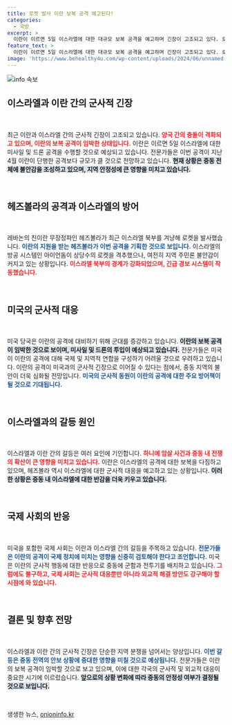 ```yaml
---
title: 로켓 발사 이란 보복 공격 예고된다!
categories:
  - 국방
excerpt: >
  이란이 이르면 5일 이스라엘에 대한 대규모 보복 공격을 예고하며 긴장이 고조되고 있다. 로켓 발사와 함께 미사일과 드론이 동원될 가능성이 높아, 중동의 불안정성이 다시금 촉발될 전망이다.
feature_text: >
  이란이 이르면 5일 이스라엘에 대한 대규모 보복 공격을 예고하며 긴장이 고조되고 있다. 로켓 발사와 함께 미사일과 드론이 동원될 가능성이 높아, 중동의 불안정성이 다시금 촉발될 전망이다.
image: 'https://www.behealthy4u.com/wp-content/uploads/2024/06/unnamed-file.png'
---
```


<p><img src="https://www.behealthy4u.com/wp-content/uploads/2024/06/unnamed-file.png" alt="info 속보" /></p>

<h2 data-ke-size="size26">이스라엘과 이란 간의 군사적 긴장</h2>

<p data-ke-size="size16">&nbsp;</p>

<p>최근 이란과 이스라엘 간의 군사적 긴장이 고조되고 있습니다. <b><span style="color: #ee2323;">양국 간의 충돌이 격화되고 있으며, 이란의 보복 공격이 임박한 상태입니다.</span></b> 이란은 이르면 5일 이스라엘에 대한 미사일 및 드론 공격을 수행할 것으로 예상되고 있습니다. 전문가들은 이번 공격이 지난 4월 이란이 단행한 공격보다 규모가 클 것으로 전망하고 있습니다. <b><span style="background-color: #21538527;">현재 상황은 중동 전체에 불안감을 조성하고 있으며, 지역 안정성에 큰 영향을 미치고 있습니다.</span></b></p>

<p data-ke-size="size16">&nbsp;</p>

<h2 data-ke-size="size26">헤즈볼라의 공격과 이스라엘의 방어</h2>

<p data-ke-size="size16">&nbsp;</p>

<p>레바논의 친이란 무장정파인 헤즈볼라가 최근 이스라엘 북부를 겨냥해 로켓을 발사했습니다. <b><span style="color: #1a5490;">이란의 지원을 받는 헤즈볼라가 이번 공격을 기획한 것으로 보입니다.</span></b> 이스라엘의 방공 시스템인 아이언돔이 상당수의 로켓을 격추했으나, 여전히 지역 주민론 불안감이 커지고 있는 상황입니다. <b><span style="color: #ee2323;">이스라엘 북부의 경계가 강화되었으며, 긴급 경보 시스템이 작동했습니다.</span></b> </p>

<p data-ke-size="size16">&nbsp;</p>

<h2 data-ke-size="size26">미국의 군사적 대응</h2>

<p data-ke-size="size16">&nbsp;</p>

<p>미국 당국은 이란의 공격에 대비하기 위해 군대를 증강하고 있습니다. <b><span style="background-color: #21538527;">이란의 보복 공격이 임박한 것으로 보이며, 미사일 및 드론의 투입이 예상되고 있습니다.</span></b> 전문가들은 미국이 이란의 공격에 대해 국제 및 지역적 연합을 구성하기 어려울 것으로 우려하고 있습니다. 이란의 공격이 미국과의 군사적 긴장으로 이어질 수 있다는 점에서, 중동 지역의 불안이 더욱 심화될 전망입니다. <b><span style="color: #1a5490;">미국의 군사적 동원이 이란의 공격에 대한 주요 방어책이 될 것으로 기대됩니다.</span></b></p>

<p data-ke-size="size16">&nbsp;</p>

<h2 data-ke-size="size26">이스라엘과의 갈등 원인</h2>

<p data-ke-size="size16">&nbsp;</p>

<p>이스라엘과 이란 간의 갈등은 여러 요인에 기인합니다. <b><span style="color: #ee2323;">하니예 암살 사건과 중동 내 전쟁의 확산이 큰 영향을 미치고 있습니다.</span></b> 이란은 이스라엘의 공격에 대한 보복을 다짐하고 있으며, 헤즈볼라 역시 이스라엘에 대한 군사적 대응을 예고하고 있는 상황입니다. <b><span style="background-color: #21538527;">이러한 상황은 중동 내 이스라엘에 대한 반감을 더욱 키우고 있습니다.</span></b> </p>

<p data-ke-size="size16">&nbsp;</p>

<h2 data-ke-size="size26">국제 사회의 반응</h2>

<p data-ke-size="size16">&nbsp;</p>

<p>미국을 포함한 국제 사회는 이란과 이스라엘 간의 갈등을 주목하고 있습니다. <b><span style="color: #1a5490;">전문가들은 이란의 공격이 국제 정치에 미치는 영향을 신중히 검토해야 한다고 조언합니다.</span></b> 미국은 이란의 군사적 행동에 대한 반응으로 중동에 군함과 전투기를 배치하고 있습니다. <b><span style="color: #ee2323;">그럼에도 불구하고, 국제 사회는 군사적 대응뿐만 아니라 외교적 해결 방안도 강구해야 할 시점에 와 있습니다.</span></b></p>

<p data-ke-size="size16">&nbsp;</p>

<h2 data-ke-size="size26">결론 및 향후 전망</h2>

<p data-ke-size="size16">&nbsp;</p>

<p>이스라엘과 이란 간의 군사적 긴장은 단순한 지역 분쟁을 넘어서는 양상입니다. <b><span style="color: #1a5490;">이번 갈등은 중동 전역의 안보 상황에 중대한 영향을 미칠 것으로 예상됩니다.</span></b> 전문가들은 이란의 보복 공격이 임박할 것으로 보고 있으며, 이에 대한 각국의 군사적 및 외교적 대응이 중요한 시기에 이르렀습니다. <b><span style="background-color: #21538527;">앞으로의 상황 변화에 따라 중동의 안정성 여부가 결정될 것으로 보입니다.</span></b></p>

<p data-ke-size="size16">&nbsp;</p>
생생한 뉴스, <a href="https://onioninfo.kr" rel="dofollow">onioninfo.kr</a>


